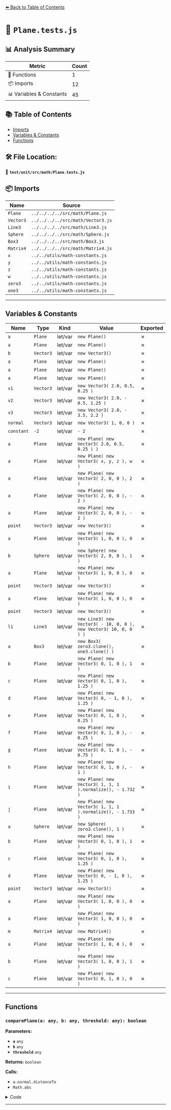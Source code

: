 [⬅️ Back to Table of Contents](../../../../index.md)

# 📄 `Plane.tests.js`

## 📊 Analysis Summary

| Metric | Count |
|--------|-------|
| 🔧 Functions | 1 |
| 📦 Imports | 12 |
| 📊 Variables & Constants | 45 |

## 📚 Table of Contents

- [Imports](#imports)
- [Variables & Constants](#variables-constants)
- [Functions](#functions)

## 🛠️ File Location:
📂 **`test/unit/src/math/Plane.tests.js`**

## 📦 Imports

| Name | Source |
|------|--------|
| `Plane` | `../../../../src/math/Plane.js` |
| `Vector3` | `../../../../src/math/Vector3.js` |
| `Line3` | `../../../../src/math/Line3.js` |
| `Sphere` | `../../../../src/math/Sphere.js` |
| `Box3` | `../../../../src/math/Box3.js` |
| `Matrix4` | `../../../../src/math/Matrix4.js` |
| `x` | `../../utils/math-constants.js` |
| `y` | `../../utils/math-constants.js` |
| `z` | `../../utils/math-constants.js` |
| `w` | `../../utils/math-constants.js` |
| `zero3` | `../../utils/math-constants.js` |
| `one3` | `../../utils/math-constants.js` |


---

## Variables & Constants

| Name | Type | Kind | Value | Exported |
|------|------|------|-------|----------|
| `a` | `Plane` | let/var | `new Plane()` | ✗ |
| `a` | `Plane` | let/var | `new Plane()` | ✗ |
| `b` | `Vector3` | let/var | `new Vector3()` | ✗ |
| `a` | `Plane` | let/var | `new Plane()` | ✗ |
| `a` | `Plane` | let/var | `new Plane()` | ✗ |
| `a` | `Plane` | let/var | `new Plane()` | ✗ |
| `v1` | `Vector3` | let/var | `new Vector3( 2.0, 0.5, 0.25 )` | ✗ |
| `v2` | `Vector3` | let/var | `new Vector3( 2.0, - 0.5, 1.25 )` | ✗ |
| `v3` | `Vector3` | let/var | `new Vector3( 2.0, - 3.5, 2.2 )` | ✗ |
| `normal` | `Vector3` | let/var | `new Vector3( 1, 0, 0 )` | ✗ |
| `constant` | `-2` | let/var | `- 2` | ✗ |
| `a` | `Plane` | let/var | `new Plane( new Vector3( 2.0, 0.5, 0.25 ) )` | ✗ |
| `a` | `Plane` | let/var | `new Plane( new Vector3( x, y, z ), w )` | ✗ |
| `a` | `Plane` | let/var | `new Plane( new Vector3( 2, 0, 0 ), 2 )` | ✗ |
| `a` | `Plane` | let/var | `new Plane( new Vector3( 2, 0, 0 ), - 2 )` | ✗ |
| `a` | `Plane` | let/var | `new Plane( new Vector3( 2, 0, 0 ), - 2 )` | ✗ |
| `point` | `Vector3` | let/var | `new Vector3()` | ✗ |
| `a` | `Plane` | let/var | `new Plane( new Vector3( 1, 0, 0 ), 0 )` | ✗ |
| `b` | `Sphere` | let/var | `new Sphere( new Vector3( 2, 0, 0 ), 1 )` | ✗ |
| `a` | `Plane` | let/var | `new Plane( new Vector3( 1, 0, 0 ), 0 )` | ✗ |
| `point` | `Vector3` | let/var | `new Vector3()` | ✗ |
| `a` | `Plane` | let/var | `new Plane( new Vector3( 1, 0, 0 ), 0 )` | ✗ |
| `point` | `Vector3` | let/var | `new Vector3()` | ✗ |
| `l1` | `Line3` | let/var | `new Line3( new Vector3( - 10, 0, 0 ), new Vector3( 10, 0, 0 ) )` | ✗ |
| `a` | `Box3` | let/var | `new Box3( zero3.clone(), one3.clone() )` | ✗ |
| `b` | `Plane` | let/var | `new Plane( new Vector3( 0, 1, 0 ), 1 )` | ✗ |
| `c` | `Plane` | let/var | `new Plane( new Vector3( 0, 1, 0 ), 1.25 )` | ✗ |
| `d` | `Plane` | let/var | `new Plane( new Vector3( 0, - 1, 0 ), 1.25 )` | ✗ |
| `e` | `Plane` | let/var | `new Plane( new Vector3( 0, 1, 0 ), 0.25 )` | ✗ |
| `f` | `Plane` | let/var | `new Plane( new Vector3( 0, 1, 0 ), - 0.25 )` | ✗ |
| `g` | `Plane` | let/var | `new Plane( new Vector3( 0, 1, 0 ), - 0.75 )` | ✗ |
| `h` | `Plane` | let/var | `new Plane( new Vector3( 0, 1, 0 ), - 1 )` | ✗ |
| `i` | `Plane` | let/var | `new Plane( new Vector3( 1, 1, 1 ).normalize(), - 1.732 )` | ✗ |
| `j` | `Plane` | let/var | `new Plane( new Vector3( 1, 1, 1 ).normalize(), - 1.733 )` | ✗ |
| `a` | `Sphere` | let/var | `new Sphere( zero3.clone(), 1 )` | ✗ |
| `b` | `Plane` | let/var | `new Plane( new Vector3( 0, 1, 0 ), 1 )` | ✗ |
| `c` | `Plane` | let/var | `new Plane( new Vector3( 0, 1, 0 ), 1.25 )` | ✗ |
| `d` | `Plane` | let/var | `new Plane( new Vector3( 0, - 1, 0 ), 1.25 )` | ✗ |
| `point` | `Vector3` | let/var | `new Vector3()` | ✗ |
| `a` | `Plane` | let/var | `new Plane( new Vector3( 1, 0, 0 ), 0 )` | ✗ |
| `a` | `Plane` | let/var | `new Plane( new Vector3( 1, 0, 0 ), 0 )` | ✗ |
| `m` | `Matrix4` | let/var | `new Matrix4()` | ✗ |
| `a` | `Plane` | let/var | `new Plane( new Vector3( 1, 0, 0 ), 0 )` | ✗ |
| `b` | `Plane` | let/var | `new Plane( new Vector3( 1, 0, 0 ), 1 )` | ✗ |
| `c` | `Plane` | let/var | `new Plane( new Vector3( 0, 1, 0 ), 0 )` | ✗ |


---

## Functions

### `comparePlane(a: any, b: any, threshold: any): boolean`

**Parameters:**

- **`a`** `any`
- **`b`** `any`
- **`threshold`** `any`

**Returns:** `boolean`

**Calls:**

- `a.normal.distanceTo`
- `Math.abs`

<details><summary>Code</summary>

```typescript
function comparePlane( a, b, threshold ) {

	threshold = threshold || 0.0001;
	return ( a.normal.distanceTo( b.normal ) < threshold &&
	Math.abs( a.constant - b.constant ) < threshold );

}
```
</details>


---